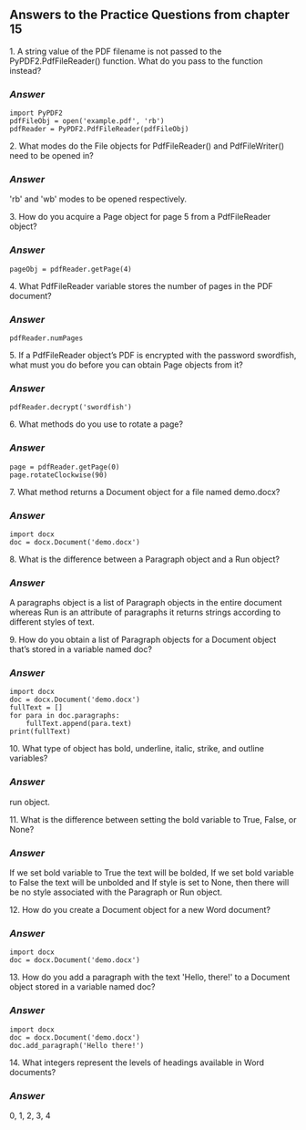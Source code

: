 <h2>Answers to the Practice Questions from chapter 15</h2>

<p>1. A string value of the PDF filename is not passed to the PyPDF2.PdfFileReader() function. What do you pass to the function instead?</p>
<h3><i>Answer</i></h3>

```
import PyPDF2
pdfFileObj = open('example.pdf', 'rb')
pdfReader = PyPDF2.PdfFileReader(pdfFileObj)
```

<p>2. What modes do the File objects for PdfFileReader() and PdfFileWriter() need to be opened in?</p>
<h3><i>Answer</i></h3>
<p>'rb' and 'wb' modes to be opened respectively.</p>

<p>3. How do you acquire a Page object for page 5 from a PdfFileReader object?</p>
<h3><i>Answer</i></h3>

```
pageObj = pdfReader.getPage(4)
```

<p>4. What PdfFileReader variable stores the number of pages in the PDF document?</p>
<h3><i>Answer</i></h3>

```
pdfReader.numPages
```

<p>5. If a PdfFileReader object’s PDF is encrypted with the password swordfish, what must you do before you can obtain Page objects from it?</p>
<h3><i>Answer</i></h3>

```
pdfReader.decrypt('swordfish')
```

<p>6. What methods do you use to rotate a page?</p>
<h3><i>Answer</i></h3>

```
page = pdfReader.getPage(0)
page.rotateClockwise(90)
```

<p>7. What method returns a Document object for a file named demo.docx?</p>
<h3><i>Answer</i></h3>

```
import docx
doc = docx.Document('demo.docx')
```

<p>8. What is the difference between a Paragraph object and a Run object?</p>
<h3><i>Answer</i></h3>
<p>A paragraphs object is a list of Paragraph objects in the entire document whereas Run is an attribute of paragraphs it returns strings according to different styles of text.</p>

<p>9. How do you obtain a list of Paragraph objects for a Document object that’s stored in a variable named doc?</p>
<h3><i>Answer</i></h3>

```
import docx
doc = docx.Document('demo.docx')
fullText = []
for para in doc.paragraphs:
    fullText.append(para.text)
print(fullText)
```

<p>10. What type of object has bold, underline, italic, strike, and outline variables?</p>
<h3><i>Answer</i></h3>
<p>run object.</p>

<p>11. What is the difference between setting the bold variable to True, False, or None?</p>
<h3><i>Answer</i></h3>
<p>If we set bold variable to True the text will be bolded, If we set bold variable to False the text will be unbolded and If style is set to None, then there will be no style associated with the Paragraph or Run object.</p>

<p>12. How do you create a Document object for a new Word document?</p>
<h3><i>Answer</i></h3>

```
import docx
doc = docx.Document('demo.docx')
```

<p>13. How do you add a paragraph with the text 'Hello, there!' to a Document object stored in a variable named doc?</p>
<h3><i>Answer</i></h3>

```
import docx
doc = docx.Document('demo.docx')
doc.add_paragraph('Hello there!')
```

<p>14. What integers represent the levels of headings available in Word documents?</p>
<h3><i>Answer</i></h3>
<p>0, 1, 2, 3, 4</p>
